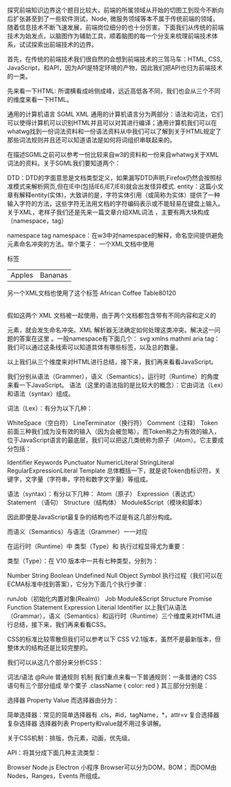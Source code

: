 探究前端知识边界这个题目比较大，前端的所属领域从开始的切图工到现今不断向后扩张甚至到了一些软件测试，Node, 微服务领域等本不属于传统前端的领域，随着信息技术不断飞速发展，前端岗位细分的也十分厉害。下面我们从传统的前端技术为始发点，以脑图作为辅助工具，顺着脑图的每一个分支来梳理前端技术体系，试试探索出前端技术的边界。

首先，在传统的前端技术我们很自然的会想到前端技术的三驾马车：HTML, CSS, JavaScript，和API，因为API是特定环境的产物，因此我们把API也归为前端技术的一类。

先来看一下HTML: 所谓横看成岭侧成峰，远近高低各不同，我们也会从三个不同的维度来看一下HTML。

通用的计算机语言
SGML
XML
通用的计算机语言分为两部分：语法和词法，它们可以使得计算机可以识别HTML并且可以对其进行编译；通用计算机我们可以在whatwg找到一份词法资料和一份语法资料从中我们可以了解到关于HTML规定了那些词法规则并且还可以知道语法是如何将词组织串联起来的。

在描述SGML之前可以参考一份比较来自w3的资料和一份来自whatwg关于XML词法的资料。关于SGML我们要知道两个：

DTD：DTD的字面意思是文档类型定义，如果漏写DTD声明,Firefox仍然会按照标准模式来解析网页,但在IE中(包括IE6,IE7,IE8)就会出发怪异模式.
entity：这篇小文章有解释entity(实体)，大致讲的是，字符实体引用（或简称为实体）提供了一种输入字符的方法，这些字符无法用文档的字符编码表示或不能轻易在键盘上输入。
关于XML，老样子我们还是先来一篇文章介绍XML词法
，主要有两大块构成（namespace，tag）

namespace
tag
namespace：在w3中对namespace的解释，命名空间提供避免元素命名冲突的方法。举个栗子：
一个XML文档中使用

标签
<table>
   <tr>
   <td>Apples</td>
   <td>Bananas</td>
   </tr>
</table>
另一个XML文档也使用了这个标签

<table>
   <name>African Coffee Table</name>
   <width>80</width>
   <length>120</length>
</table>
假如这两个 XML 文档被一起使用，由于两个文档都包含带有不同内容和定义的

元素，就会发生命名冲突。XML 解析器无法确定如何处理这类冲突。解决这一问题的答案在这里 。一般namespace有下面几个：
svg
xmlns
mathml
aria
tag：我们可以通过这条线索可以知道具体有哪些标签，以及总的数量。

以上我们从三个维度来对HTML进行总结，接下来，我们再来看看JavaScript。

我们分别从语法（Grammer），语义（Semantics），运行时（Runtime）的角度来看一下JavaScript。
语法（这里的语法指的是比较大的概念）：它由词法（Lex）和语法（syntax）组成。

词法（Lex）：有分为以下几种：

WhiteSpace（空白符）
LineTerminator（换行符）
Comment（注释）
Token
前面三种我们成为没有效的输入（因为会被忽略），而Token称之为有效的输入，位于JavaScript语言的最底层，我们可以把这几类统称为原子（Atom）。它主要成分包括：

Identifier
Keywords
Punctuator
NumericLiteral
StringLiteral
RegularExpressionLiteral
Template
总体概括一下，就是说Token由标识符，关键字，文字量（字符串，字符和数字文字量）等组成。

语法（syntax）：有分以下几种：
Atom（原子）
Expression（表达式）
Statement （语句）
Structure（结构体）
Module&Script（模块和脚本）

因此即便是JavaScript最复杂的结构也不过是有这几部分构成。

而语义（Semantics）与语法（Grammer）一一对应

在运行时（Runtime）中 类型（Type）和 执行过程显得尤为重要：

类型（Type）：在 V10 版本中一共有七种类型，分别为：

Number
String
Boolean
Undefined
Null
Object
Symbol
执行过程（我们可以在ECMA标准中找到答案），它分为下面几个执行步骤：

runJob（初始化内置对象(Realm)）
Job
Module&Script
Structure
Promise
Function
Statement
Expression
Literial
Identifier
以上我们从语法（Grammar），语义（Semantics）和运行时（Runtime）三个维度来对HTML进行总结，接下来，我们再来看看CSS。

CSS的标准比较零散但我们可以参考以下 CSS V2.1版本，虽然不是最新版本，但整体大的结构还是比较完整的。

我们可以从这几个部分来分析CSS：

词法/语法
@Rule
普通规则
机制
我们重点来看一下普通规则：一条普通的 CSS 语句有三个部分组成 举个栗子 .className { color: red } 其三部分分别是：

选择器
Property
Value
而选择器由分为：

简单选择器：常见的简单选择器有 .cls，#id，tagName，*，attr=v
复合选择器
复杂选择器
选择器列表
Property和value就不用过多讲解。

关于CSS机制：排版，伪元素，动画，优先级。

API：将其分成下面几种主流类型：

Browser
Node.js
Electron
小程序
Browser可以分为DOM，BOM；
而DOM由Nodes，Ranges，Events 所组成。
